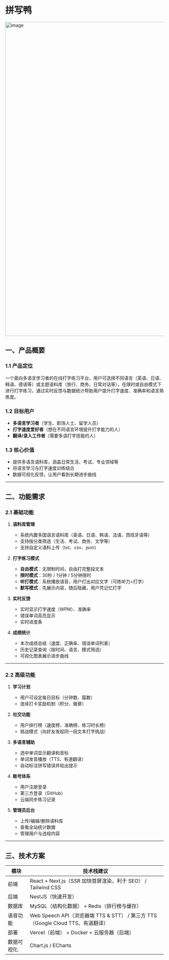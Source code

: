 # 拼写鸭

<img width="1695" height="997" alt="image" src="https://github.com/user-attachments/assets/485c2e85-d4e3-4f51-bc16-627edb8cc5aa" />

## 一、产品概要

### 1.1 产品定位

一个面向多语言学习者的在线打字练习平台，用户可选择不同语言（英语、日语、韩语、德语等）或主题语料库（旅行、商务、日常对话等），在限时或自由模式下进行打字练习，通过实时反馈与数据统计帮助用户提升打字速度、准确率和语言熟练度。

### 1.2 目标用户

- **多语言学习者**（学生、职场人士、留学人员）
- **打字速度爱好者**（想在不同语言环境提升打字能力的人）
- **翻译/录入工作者**（需要多语打字技能的人）

### 1.3 核心价值

- 提供多语言语料库，涵盖日常生活、考试、专业领域等
- 将语言学习与打字速度训练结合
- 数据可视化反馈，让用户看到长期进步曲线

---

## 二、功能需求

### 2.1 基础功能

1. **语料库管理**
   - 系统内置多国语言语料库（英语、日语、韩语、法语、西班牙语等）
   - 支持按分类筛选（生活、考试、商务、文学等）
   - 支持自定义语料上传（txt、csv、json）
2. **打字练习模式**
   - **自由模式**：无限制时间，自由打完整段文本
   - **限时模式**：30秒 / 1分钟 / 5分钟限时
   - **听打模式**：系统播放语音，用户打出对应文字（可练听力+打字）
   - **默写模式**：先展示内容，随后隐藏，用户凭记忆打字

3. **实时反馈**
   - 实时显示打字速度（WPM）、准确率
   - 错误单词高亮显示
   - 实时进度条

4. **成绩统计**
   - 本次成绩总结（速度、正确率、错误单词列表）
   - 历史记录查询（按时间、语言、模式筛选）
   - 可视化图表展示进步曲线

---

### 2.2 高级功能

1. **学习计划**
   - 用户可设定每日目标（分钟数、篇数）
   - 连续打卡奖励机制（积分、徽章）
2. **社交功能**
   - 用户排行榜（速度榜、准确榜、练习时长榜）
   - 挑战模式（向好友发起同一段文本打字挑战）
3. **多语言辅助**
   - 选中单词显示翻译和音标
   - 单词发音播放（TTS、有道翻译）
   - 自动标注拼写错误并给出提示

4. **账号体系**
   - 用户注册登录
   - 第三方登录（GitHub）
   - 云端同步练习记录

5. **管理员后台**
   - 上传/编辑/删除语料库
   - 查看全站统计数据
   - 管理用户与违规内容

---

## 三、技术方案

| 模块       | 技术栈建议                                                                      |
| ---------- | ------------------------------------------------------------------------------- |
| 前端       | React + Next.js（SSR 加快首屏渲染，利于 SEO） / Tailwind CSS                    |
| 后端       | NestJS（快速开发）                                                              |
| 数据库     | MySQL（结构化数据） + Redis（排行榜与缓存）                                     |
| 语音功能   | Web Speech API（浏览器端 TTS & STT） / 第三方 TTS（Google Cloud TTS、有道翻译） |
| 部署       | Vercel（前端） + Docker + 云服务器（后端）                                      |
| 数据可视化 | Chart.js / ECharts                                                              |
